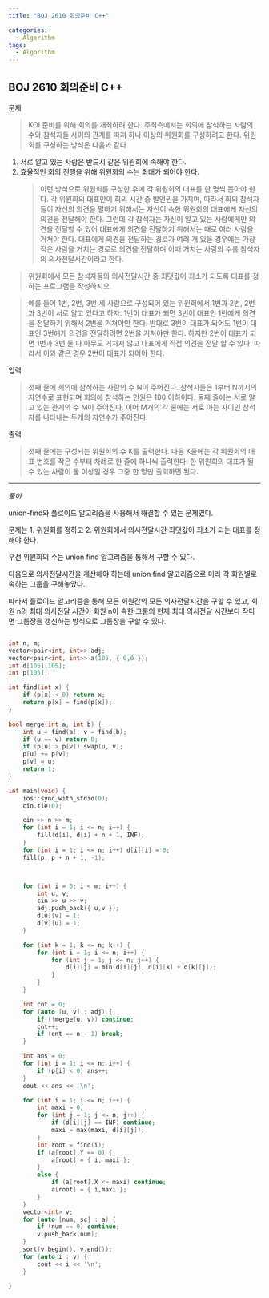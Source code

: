 ```yaml
---
title: "BOJ 2610 회의준비 C++"

categories:
  - Algorithm
tags:
  - Algorithm
---
```


## BOJ 2610 회의준비 C++

문제

> KOI 준비를 위해 회의를 개최하려 한다. 주최측에서는 회의에 참석하는 사람의 수와 참석자들 사이의 관계를 따져 하나 이상의 위원회를 구성하려고 한다. 위원회를 구성하는 방식은 다음과 같다.

1. 서로 알고 있는 사람은 반드시 같은 위원회에 속해야 한다.
2. 효율적인 회의 진행을 위해 위원회의 수는 최대가 되어야 한다.
   > 이런 방식으로 위원회를 구성한 후에 각 위원회의 대표를 한 명씩 뽑아야 한다. 각 위원회의 대표만이 회의 시간 중 발언권을 가지며, 따라서 회의 참석자들이 자신의 의견을 말하기 위해서는 자신이 속한 위원회의 대표에게 자신의 의견을 전달해야 한다. 그런데 각 참석자는 자신이 알고 있는 사람에게만 의견을 전달할 수 있어 대표에게 의견을 전달하기 위해서는 때로 여러 사람을 거쳐야 한다. 대표에게 의견을 전달하는 경로가 여러 개 있을 경우에는 가장 적은 사람을 거치는 경로로 의견을 전달하며 이때 거치는 사람의 수를 참석자의 의사전달시간이라고 한다.

> 위원회에서 모든 참석자들의 의사전달시간 중 최댓값이 최소가 되도록 대표를 정하는 프로그램을 작성하시오.

> 예를 들어 1번, 2번, 3번 세 사람으로 구성되어 있는 위원회에서 1번과 2번, 2번과 3번이 서로 알고 있다고 하자. 1번이 대표가 되면 3번이 대표인 1번에게 의견을 전달하기 위해서 2번을 거쳐야만 한다. 반대로 3번이 대표가 되어도 1번이 대표인 3번에게 의견을 전달하려면 2번을 거쳐야만 한다. 하지만 2번이 대표가 되면 1번과 3번 둘 다 아무도 거치지 않고 대표에게 직접 의견을 전달 할 수 있다. 따라서 이와 같은 경우 2번이 대표가 되어야 한다.

입력

> 첫째 줄에 회의에 참석하는 사람의 수 N이 주어진다. 참석자들은 1부터 N까지의 자연수로 표현되며 회의에 참석하는 인원은 100 이하이다. 둘째 줄에는 서로 알고 있는 관계의 수 M이 주어진다. 이어 M개의 각 줄에는 서로 아는 사이인 참석자를 나타내는 두개의 자연수가 주어진다.

출력

> 첫째 줄에는 구성되는 위원회의 수 K를 출력한다. 다음 K줄에는 각 위원회의 대표 번호를 작은 수부터 차례로 한 줄에 하나씩 출력한다. 한 위원회의 대표가 될 수 있는 사람이 둘 이상일 경우 그중 한 명만 출력하면 된다.

---

_풀이_

union-find와 플로이드 알고리즘을 사용해서 해결할 수 있는 문제였다.

문제는 1. 위원회를 정하고 2. 위원회에서 의사전달시간 최댓값이 최소가 되는 대표를 정해야 한다.

우선 위원회의 수는 union find 알고리즘을 통해서 구할 수 있다.

다음으로 의사전달시간을 계산해야 하는데 union find 알고리즘으로 미리 각 회원별로 속하는 그룹을 구해놓았다.

따라서 플로이드 알고리즘을 통해 모든 회원간의 모든 의사전달시간을 구할 수 있고, 회원 n의 최대 의사전달 시간이 회원 n이 속한 그룹의 현재 최대 의사전달 시간보다 작다면 그룹장을 갱신하는 방식으로 그룹장을 구할 수 있다.

```c++

int n, m;
vector<pair<int, int>> adj;
vector<pair<int, int>> a(105, { 0,0 });
int d[105][105];
int p[105];

int find(int x) {
    if (p[x] < 0) return x;
    return p[x] = find(p[x]);
}

bool merge(int a, int b) {
    int u = find(a), v = find(b);
    if (u == v) return 0;
    if (p[u] > p[v]) swap(u, v);
    p[u] += p[v];
    p[v] = u;
    return 1;
}

int main(void) {
    ios::sync_with_stdio(0);
    cin.tie(0);

    cin >> n >> m;
    for (int i = 1; i <= n; i++) {
        fill(d[i], d[i] + n + 1, INF);
    }
    for (int i = 1; i <= n; i++) d[i][i] = 0;
    fill(p, p + n + 1, -1);



    for (int i = 0; i < m; i++) {
        int u, v;
        cin >> u >> v;
        adj.push_back({ u,v });
        d[u][v] = 1;
        d[v][u] = 1;
    }

    for (int k = 1; k <= n; k++) {
        for (int i = 1; i <= n; i++) {
            for (int j = 1; j <= n; j++) {
                d[i][j] = min(d[i][j], d[i][k] + d[k][j]);
            }
        }
    }

    int cnt = 0;
    for (auto [u, v] : adj) {
        if (!merge(u, v)) continue;
        cnt++;
        if (cnt == n - 1) break;
    }

    int ans = 0;
    for (int i = 1; i <= n; i++) {
        if (p[i] < 0) ans++;
    }
    cout << ans << '\n';

    for (int i = 1; i <= n; i++) {
        int maxi = 0;
        for (int j = 1; j <= n; j++) {
            if (d[i][j] == INF) continue;
            maxi = max(maxi, d[i][j]);
        }
        int root = find(i);
        if (a[root].Y == 0) {
            a[root] = { i, maxi };
        }
        else {
            if (a[root].X <= maxi) continue;
            a[root] = { i,maxi };
        }
    }
    vector<int> v;
    for (auto [num, sc] : a) {
        if (num == 0) continue;
        v.push_back(num);
    }
    sort(v.begin(), v.end());
    for (auto i : v) {
        cout << i << '\n';
    }

}

```
